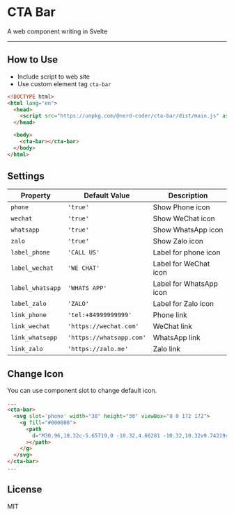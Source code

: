 # CTA Bar

A web component writing in Svelte

---

## How to Use

- Include script to web site
- Use custom element tag `cta-bar`

```html
<!DOCTYPE html>
<html lang="en">
  <head>
    <script src="https://unpkg.com/@nerd-coder/cta-bar/dist/main.js" async></script>
  </head>

  <body>
    <cta-bar></cta-bar>
  </body>
</html>
```

## Settings

| Property         | Default Value            | Description             |
| ---------------- | ------------------------ | ----------------------- |
| `phone`          | `'true'`                 | Show Phone icon         |
| `wechat`         | `'true'`                 | Show WeChat icon        |
| `whatsapp`       | `'true'`                 | Show WhatsApp icon      |
| `zalo`           | `'true'`                 | Show Zalo icon          |
| `label_phone`    | `'CALL US'`              | Label for phone icon    |
| `label_wechat`   | `'WE CHAT'`              | Label for WeChat icon   |
| `label_whatsapp` | `'WHATS APP'`            | Label for WhatsApp icon |
| `label_zalo`     | `'ZALO'`                 | Label for Zalo icon     |
| `link_phone`     | `'tel:+84999999999'`     | Phone link              |
| `link_wechat`    | `'https://wechat.com'`   | WeChat link             |
| `link_whatsapp`  | `'https://whatsapp.com'` | WhatsApp link           |
| `link_zalo`      | `'https://zalo.me'`      | Zalo link               |

## Change Icon

You can use component slot to change default icon.

```html
...
<cta-bar>
  <svg slot='phone' width="30" height="30" viewBox="0 0 172 172">
    <g fill="#000000">
      <path
        d="M30.96,10.32c-5.65719,0 -10.32,4.66281 -10.32,10.32v9.74219c-0.06719,0.37625 -0.06719,0.7525 0,1.11531v105.52469c-0.06719,0.37625 -0.06719,0.7525 0,1.11531v13.2225c0,5.65719 4.66281,10.32 10.32,10.32h68.8c5.65719,0 10.32,-4.66281 10.32,-10.32v-13.18219c0.06719,-0.37625 0.06719,-0.7525 0,-1.11531v-105.52469c0.06719,-0.37625 0.06719,-0.7525 0,-1.11531v-9.7825c0,-5.65719 -4.66281,-10.32 -10.32,-10.32zM30.96,17.2h68.8c1.90813,0 3.44,1.53188 3.44,3.44v6.88h-75.68v-6.88c0,-1.90812 1.53188,-3.44 3.44,-3.44zM27.52,34.4h75.68v99.76h-75.68zM139.79031,42.52969l-4.87781,4.87781c10.06469,9.1375 16.4475,22.23906 16.4475,36.8725c0,13.74656 -5.61687,26.20313 -14.64687,35.23313l4.82406,4.82406c10.29313,-10.26625 16.70281,-24.4025 16.70281,-40.05719c0,-16.52812 -7.14875,-31.36312 -18.44969,-41.75031zM125.19719,57.12281l-4.90469,4.90469c6.35594,5.34813 10.4275,13.31656 10.4275,22.2525c0,8.0625 -3.3325,15.31875 -8.62687,20.61313l4.86437,4.86437c6.54406,-6.53062 10.6425,-15.52031 10.6425,-25.4775c0,-10.83062 -4.82406,-20.5325 -12.40281,-27.15719zM27.52,141.04h75.68v10.32c0,1.90813 -1.53187,3.44 -3.44,3.44h-68.8c-1.90812,0 -3.44,-1.53187 -3.44,-3.44zM55.04,144.48c-1.23625,-0.01344 -2.39187,0.63156 -3.02344,1.70656c-0.61813,1.075 -0.61813,2.39187 0,3.46687c0.63156,1.075 1.78719,1.72 3.02344,1.70656h20.64c1.23625,0.01344 2.39188,-0.63156 3.02344,-1.70656c0.61813,-1.075 0.61813,-2.39187 0,-3.46687c-0.63156,-1.075 -1.78719,-1.72 -3.02344,-1.70656z"
      ></path>
    </g>
  </svg>
</cta-bar>
...
```

## License

MIT
